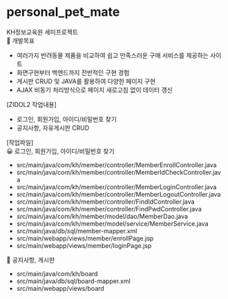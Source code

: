 # personal_pet_mate
KH정보교육원 세미프로젝트  
🐾 개발목표  
- 여러가지 반려동물 제품을 비교하여 쉽고 만족스러운 구매 서비스를 제공하는 사이트
- 화면구현부터 백엔드까지 전반적인 구현 경험
- 게시판 CRUD 및 JAVA를 활용하여 다양한 페이지 구현
- AJAX 비동기 처리방식으로 페이지 새로고침 없이 데이터 갱신    

[ZIDOL2 작업내용]
- 로그인, 회원가입, 아이디/비밀번호 찾기
- 공지사항, 자유게시판 CRUD

  
[작업파일]  
😀 로그인, 회원가입, 아이디/비밀번호 찾기
- src/main/java/com/kh/member/controller/MemberEnrollController.java
- src/main/java/com/kh/member/controller/MemberIdCheckController.java
- src/main/java/com/kh/member/controller/MemberLoginController.java
- src/main/java/com/kh/member/controller/MemberLogoutController.java
- src/main/java/com/kh/member/controller/FindIdController.java
- src/main/java/com/kh/member/controller/FindPwdController.java
- src/main/java/com/kh/member/model/dao/MemberDao.java
- src/main/java/com/kh/member/model/service/MemberService.java
- src/main/java/db/sql/member-mapper.xml
- src/main/webapp/views/member/enrollPage.jsp
- src/main/webapp/views/member/loginPage.jsp

📖 공지사항, 게시판
- src/main/java/com/kh/board
- src/main/java/db/sql/board-mapper.xml
- src/main/webapp/views/board



